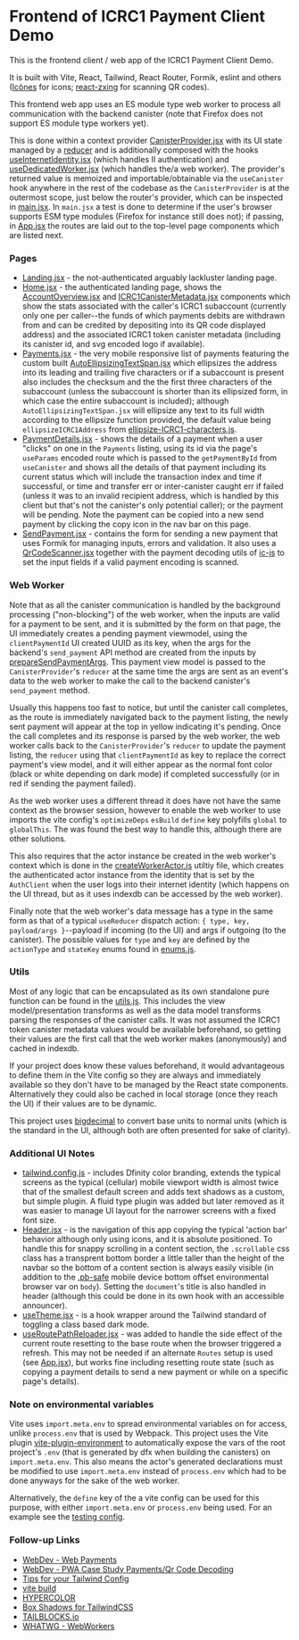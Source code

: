 # Frontend of ICRC1 Payment Client Demo

This is the frontend client / web app of the ICRC1 Payment Client Demo.  

It is built with Vite, React, Tailwind, React Router, Formik, eslint and others ([Icônes](https://icones.js.org/) for icons; [react-zxing](https://github.com/adamalfredsson/react-zxing) for scanning QR codes). 

This frontend web app uses an ES module type web worker to process all communication with the backend canister (note that Firefox does not support ES module type workers yet). 

This is done within a context provider [CanisterProvider.jsx](./src/feature/canister-provider/CanisterProvider.jsx) with its UI state managed by a [reducer](./src/feature/canister-provider/canister-provider-reducer.js) and is additionally composed with the hooks [useInternetIdentity.jsx](./src/hooks/useInternetIdentity.jsx) (which handles II authentication) and [useDedicatedWorker.jsx](./src/hooks//useDedicatedWorker.jsx) (which handles the/a web worker). The provider's returned value is memoized and importable/obtainable via the `useCanister` hook anywhere in the rest of the codebase as the `CanisterProvider` is at the outermost scope, just below the router's provider, which can be inspected in [main.jsx](./src/main.jsx). In `main.jsx` a test is done to determine if the user's browser supports ESM type modules (Firefox for instance still does not); if passing, in [App.jsx](./src/App.jsx) the routes are laid out to the top-level page components which are listed next.
### Pages

- [Landing.jsx](./src/pages/Landing.jsx) - the not-authenticated arguably lackluster landing page.  
- [Home.jsx](./src/pages/Home.jsx) - the authenticated landing page, shows the [AccountOverview.jsx](./src/feature/home/AccountOverview.jsx) and [ICRC1CanisterMetadata.jsx](./src/feature/home/ICRC1CanisterMetadata.jsx) components which show the stats associated with the caller's ICRC1 subaccount (currently only one per caller--the funds of which payments debits are withdrawn from and can be credited by depositing into its QR code displayed address) and the associated ICRC1 token canister metadata (including its canister id, and svg encoded logo if available).  
- [Payments.jsx](./src/pages/Payments.jsx) - the very mobile responsive list of payments featuring the custom built [AutoEllipsizingTextSpan.jsx](./src/components/AutoEllipsizingTextSpan.jsx) which ellipsizes the address into its leading and trailing five characters or if a subaccount is present also includes the checksum and the the first three characters of the subaccount (unless the subaccount is shorter than its ellipsized form, in which case the entire subaccount is included); although `AutoEllipsizingTextSpan.jsx` will ellipsize any text to its full width according to the ellipsize function provided, the default value being `ellipsizeICRC1Address` from [ellipsize-ICRC1-characters.js](./src/utils/ellipsize-ICRC1-address.js).  
- [PaymentDetails.jsx](./src/pages/PaymentDetails.jsx) - shows the details of a payment when a user "clicks" on one in the `Payments` listing, using its id via the page's `useParams` encoded route which is passed to the `getPaymentById` from `useCanister` and shows all the details of that payment including its current status which will include the transaction index and time if successful, or time and transfer err or inter-canister caught err if failed (unless it was to an invalid recipient address, which is handled by this client but that's not the canister's only potential caller); or the payment will be pending. Note the payment can be copied into a new send payment by clicking the copy icon in the nav bar on this page.  
- [SendPayment.jsx](./src/pages/SendPayment.jsx) - contains the form for sending a new payment that uses Formik for managing inputs, errors and validation. It also uses a [QrCodeScanner.jsx](./src/feature/qr-code-scanner/QrCodeScanner.jsx) together with the payment decoding utils of [ic-js](https://github.com/dfinity/ic-js) to set the input fields if a valid payment encoding is scanned. 
  
### Web Worker

Note that as all the canister communication is handled by the background processing ("non-blocking") of the web worker, when the inputs are valid for a payment to be sent, and it is submitted by the form on that page, the UI immediately creates a pending payment viewmodel, using the `clientPaymentId` UI created UUID as its key, when the args for the backend's `send_payment` API method are created from the inputs by [prepareSendPaymentArgs](./src/utils/utils.js#L155). This payment view model is passed to the `CanisterProvider`'s `reducer` at the same time the args are sent as an event's data to the web worker to make the call to the backend canister's `send_payment` method. 

Usually this happens too fast to notice, but until the canister call completes, as the route is immediately navigated back to the payment listing, the newly sent payment will appear at the top in yellow indicating it's pending. Once the call completes and its response is parsed by the web worker, the web worker calls back to the `CanisterProvider`'s `reducer` to update the payment listing, the `reducer` using that `clientPaymentId` as key to replace the correct payment's view model, and it will either appear as the normal font color (black or white depending on dark mode) if completed successfully (or in red if sending the payment failed). 

As the web worker uses a different thread it does have not have the same context as the browser session, however to enable the web worker to use imports the vite config's `optimizeDeps` `esBuild` `define` key polyfills `global` to `globalThis`. The was found the best way to handle this, although there are other solutions. 

This also requires that the actor instance be created in the web worker's context which is done in the [createWorkerActor.js](./src/worker/createWorkerActor.js) utiltiy file, which creates the authenticated actor instance from the identity that is set by the `AuthClient` when the user logs into their internet identity (which happens on the UI thread, but as it uses indexdb can be accessed by the web worker). 

Finally note that the web worker's data message has a type in the same form as that of a typical `useReducer` dispatch action: `{ type, key, payload/args }`--payload if incoming (to the UI) and args if outgoing (to the canister). The possible values for `type` and `key` are defined by the `actionType` and `stateKey` enums found in [enums.js](src/utils/enums.js).

### Utils

Most of any logic that can be encapsulated as its own standalone pure function can be found in the [utils.js](./src/utils/utils.js). This includes the view model/presentation transforms as well as the data model transforms parsing the responses of the canister calls. It was not assumed the ICRC1 token canister metadata values would be available beforehand, so getting their values are the first call that the web worker makes (anonymously) and cached in indexdb. 

If your project does know these values beforehand, it would advantageous to define them in the Vite config so they are always and immediately available so they don't have to be managed by the React state components. Alternatively they could also be cached in local storage (once they reach the UI) if their values are to be dynamic. 

This project uses [bigdecimal](https://github.com/iriscouch/bigdecimal.js/blob/master/README.md) to convert base units to normal units (which is the standard in the UI, although both are often presented for sake of clarity). 


### Additional UI Notes

- [tailwind.config.js](./tailwind.config.js) - includes Dfinity color branding, extends the typical screens as the typical (cellular) mobile viewport width is almost twice that of the smallest default screen and adds text shadows as a custom, but simple plugin. A fluid type plugin was added but later removed as it was easier to manage UI layout for the narrower screens with a fixed font size. 
- [Header.jsx](./src/components//Header.jsx) - is the navigation of this app copying the typical 'action bar' behavior although only using icons, and it is absolute positioned. To handle this for snappy scrolling in a content section, the `.scrollable` css class has a transprent bottom border a little taller than the height of the navbar so the bottom of a content section is always easily visible (in addition to the [.pb-safe](./src/index.css#L138) mobile device bottom offset environmental browser var on `body`). Setting the `document`'s title is also handled in header (although this could be done in its own hook with an accessible announcer). 
- [useTheme.jsx](./src/hooks/useTheme.jsx) - is a hook wrapper around the Tailwind standard of toggling a class based dark mode. 
- [useRoutePathReloader.jsx](./src/hooks/useRoutePathReloader.jsx) - was added to handle the side effect of the current route resetting to the base route when the browser triggered a refresh. This may not be needed if an alternate `Routes` setup is used (see [App.jsx](./src/App.jsx)), but works fine including resetting route state (such as copying a payment details to send a new payment or while on a specific page's details).  

### Note on environmental variables

Vite uses `import.meta.env` to spread environmental variables on for access, unlike `process.env` that is used by Webpack. This project uses the Vite plugin [vite-plugin-environment](https://github.com/ElMassimo/vite-plugin-environment) to automatically expose the vars of the root project's `.env` (that is generated by dfx when building the canisters) on `import.meta.env`. This also means the actor's generated declarations must be modified to use `import.meta.env` instead of `process.env` which had to be done anyways for the sake of the web worker. 

Alternatively, the `define` key of the a vite config can be used for this purpose, with either `import.meta.env` or `process.env` being used. For an example see the [testing config](../test/vitest.config.js).

### Follow-up Links

 - [WebDev - Web Payments](https://web.dev/payments/)
 - [WebDev - PWA Case Study Payments/Qr Code Decoding](https://web.dev/mishipay/) 
 - [Tips for your Tailwind Config](https://www.viget.com/articles/tips-for-your-tailwind-config/)
 - [vite build](https://patak.dev/vite/build.html)
 - [HYPERCOLOR](https://hypercolor.dev/)
 - [Box Shadows for TailwindCSS](https://manuarora.in/boxshadows)
 - [TAILBLOCKS.io](https://tailblocks.cc/)
 - [WHATWG - WebWorkers](https://html.spec.whatwg.org/multipage/workers.html)